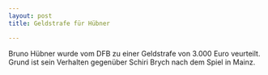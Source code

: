 ```yaml
---
layout: post
title: Geldstrafe für Hübner

---
```


Bruno Hübner wurde vom DFB zu einer Geldstrafe von 3.000 Euro veurteilt. Grund ist sein Verhalten gegenüber Schiri Brych nach dem Spiel in Mainz.


